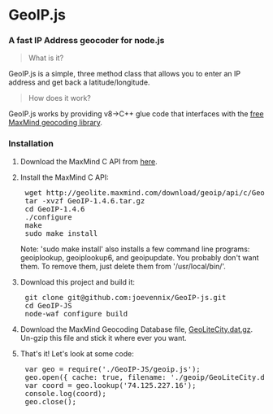 # GeoIP.js
### A fast IP Address geocoder for node.js

> What is it?

GeoIP.js is a simple, three method class that allows you to enter an IP address and get back a latitude/longitude.

> How does it work?

GeoIP.js works by providing v8->C++ glue code that interfaces with the [free MaxMind geocoding library](http://www.maxmind.com/app/c).

### Installation
1. Download the MaxMind C API from [here](http://www.maxmind.com/app/c).

2. Install the MaxMind C API:
	<pre> wget http://geolite.maxmind.com/download/geoip/api/c/GeoIP-1.4.6.tar.gz
	tar -xvzf GeoIP-1.4.6.tar.gz
	cd GeoIP-1.4.6
	./configure
	make
	sudo make install</pre>

   Note: 'sudo make install' also installs a few command line programs: geoiplookup, geoiplookup6, and geoipupdate. You probably don't want them. To remove them, just delete them from '/usr/local/bin/'.

3. Download this project and build it:
	<pre> git clone git@github.com:joevennix/GeoIP-js.git
	cd GeoIP-JS
	node-waf configure build</pre>

4. Download the MaxMind Geocoding Database file, [GeoLiteCity.dat.gz](http://geolite.maxmind.com/download/geoip/database/GeoLiteCity.dat.gz). Un-gzip this file and stick it where ever you want.

5. That's it! Let's look at some code:
    <pre> var geo = require('./GeoIP-JS/geoip.js');
    geo.open({ cache: true, filename: './geoip/GeoLiteCity.dat'});
    var coord = geo.lookup('74.125.227.16');
    console.log(coord);
    geo.close();</pre>
